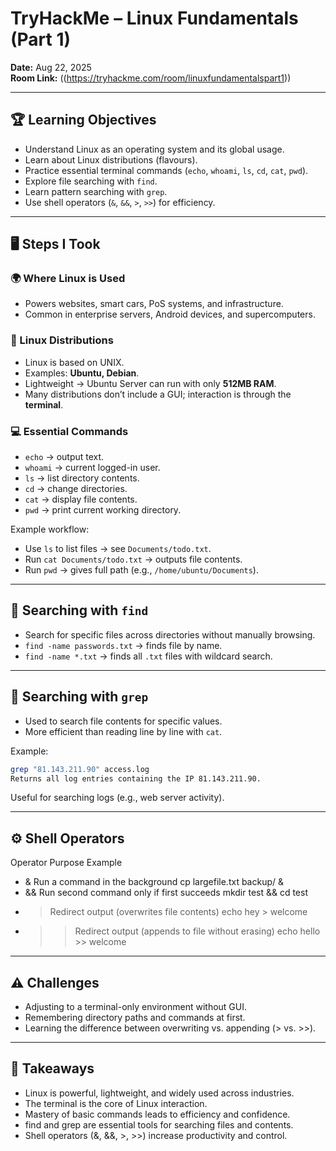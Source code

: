 # TryHackMe – Linux Fundamentals (Part 1)

**Date:** Aug 22, 2025  
**Room Link:** ((https://tryhackme.com/room/linuxfundamentalspart1))

---

## 🏆 Learning Objectives
- Understand Linux as an operating system and its global usage.
- Learn about Linux distributions (flavours).
- Practice essential terminal commands (`echo`, `whoami`, `ls`, `cd`, `cat`, `pwd`).
- Explore file searching with `find`.
- Learn pattern searching with `grep`.
- Use shell operators (`&`, `&&`, `>`, `>>`) for efficiency.

---

## 🖥️ Steps I Took

### 🌍 Where Linux is Used
- Powers websites, smart cars, PoS systems, and infrastructure.
- Common in enterprise servers, Android devices, and supercomputers.

### 🐧 Linux Distributions
- Linux is based on UNIX.
- Examples: **Ubuntu, Debian**.
- Lightweight → Ubuntu Server can run with only **512MB RAM**.
- Many distributions don’t include a GUI; interaction is through the **terminal**.

### 💻 Essential Commands
- `echo` → output text.
- `whoami` → current logged-in user.
- `ls` → list directory contents.
- `cd` → change directories.
- `cat` → display file contents.
- `pwd` → print current working directory.

Example workflow:
- Use `ls` to list files → see `Documents/todo.txt`.
- Run `cat Documents/todo.txt` → outputs file contents.
- Run `pwd` → gives full path (e.g., `/home/ubuntu/Documents`).

---

## 🔎 Searching with `find`
- Search for specific files across directories without manually browsing.
- `find -name passwords.txt` → finds file by name.  
- `find -name *.txt` → finds all `.txt` files with wildcard search.

---

## 📝 Searching with `grep`
- Used to search file contents for specific values.
- More efficient than reading line by line with `cat`.

Example:
```bash
grep "81.143.211.90" access.log
Returns all log entries containing the IP 81.143.211.90.
```
Useful for searching logs (e.g., web server activity).

---

## ⚙️ Shell Operators
Operator	Purpose	Example
- &	Run a command in the background	cp largefile.txt backup/ &
- &&	Run second command only if first succeeds	mkdir test && cd test
- >	Redirect output (overwrites file contents)	echo hey > welcome
- >>	Redirect output (appends to file without erasing)	echo hello >> welcome

---

## ⚠️ Challenges
- Adjusting to a terminal-only environment without GUI. 
- Remembering directory paths and commands at first.
- Learning the difference between overwriting vs. appending (> vs. >>).

---

## 📌 Takeaways
- Linux is powerful, lightweight, and widely used across industries.
- The terminal is the core of Linux interaction.
- Mastery of basic commands leads to efficiency and confidence.
- find and grep are essential tools for searching files and contents.
- Shell operators (&, &&, >, >>) increase productivity and control.
